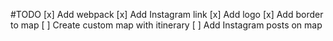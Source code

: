 #TODO
[x] Add webpack
[x] Add Instagram link
[x] Add logo
[x] Add border to map
[ ] Create custom map with itinerary
[ ] Add Instagram posts on map